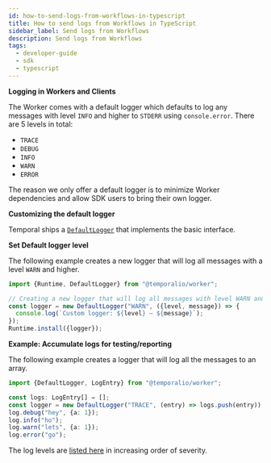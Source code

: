 ```yaml
---
id: how-to-send-logs-from-workflows-in-typescript
title: How to send logs from Workflows in TypeScript
sidebar_label: Send logs from Workflows
description: Send logs from Workflows
tags:
  - developer-guide
  - sdk
  - typescript
---
```


**Logging in Workers and Clients**

The Worker comes with a default logger which defaults to log any messages with level `INFO` and higher to `STDERR` using `console.error`.
There are 5 levels in total:

- `TRACE`
- `DEBUG`
- `INFO`
- `WARN`
- `ERROR`

The reason we only offer a default logger is to minimize Worker dependencies and allow SDK users to bring their own logger.

**Customizing the default logger**

Temporal ships a [`DefaultLogger`](https://typescript.temporal.io/api/classes/worker.defaultlogger/) that implements the basic interface.

**Set Default logger level**

The following example creates a new logger that will log all messages with a level `WARN` and higher.

```ts
import {Runtime, DefaultLogger} from "@temporalio/worker";

// Creating a new logger that will log all messages with level WARN and higher.
const logger = new DefaultLogger("WARN", ({level, message}) => {
  console.log(`Custom logger: ${level} — ${message}`);
});
Runtime.install({logger});
```

**Example: Accumulate logs for testing/reporting**

The following example creates a logger that will log all the messages to an array.

```ts
import {DefaultLogger, LogEntry} from "@temporalio/worker";

const logs: LogEntry[] = [];
const logger = new DefaultLogger("TRACE", (entry) => logs.push(entry));
log.debug("hey", {a: 1});
log.info("ho");
log.warn("lets", {a: 1});
log.error("go");
```

The log levels are [listed here](https://typescript.temporal.io/api/namespaces/worker#loglevel) in increasing order of severity.
